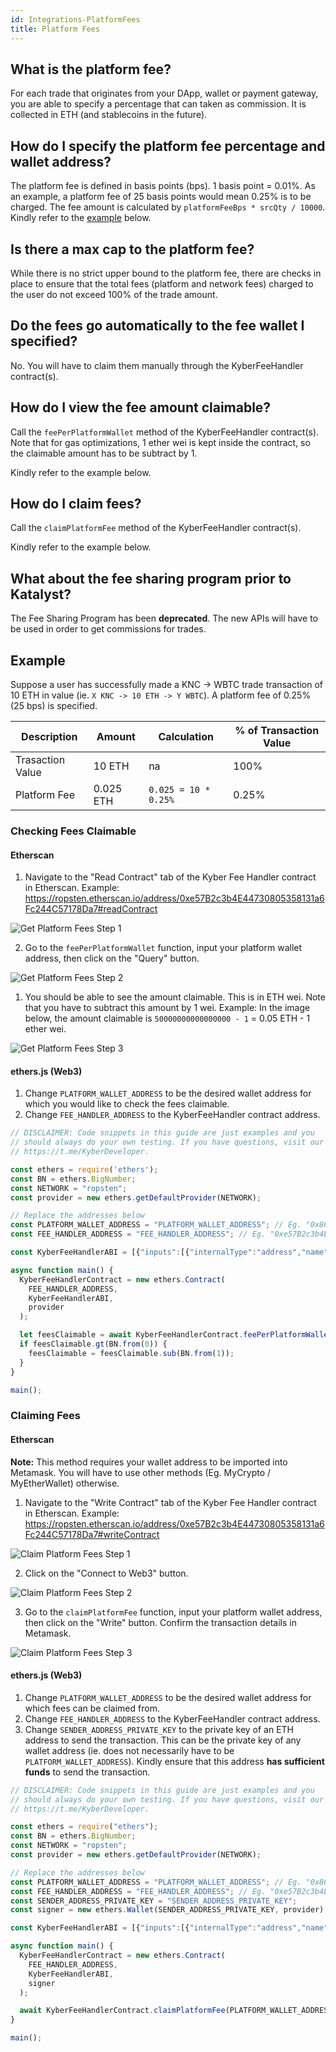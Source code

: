 ```yaml
---
id: Integrations-PlatformFees
title: Platform Fees
---
```

[//]: # (tagline)
## What is the platform fee?

For each trade that originates from your DApp, wallet or payment gateway, you are able to specify a percentage that can taken as commission. It is collected in ETH (and stablecoins in the future).

## How do I specify the platform fee percentage and wallet address?

The platform fee is defined in basis points (bps). 1 basis point = 0.01%. As an example, a platform fee of 25 basis points would mean 0.25% is to be charged. The fee amount is calculated by `platformFeeBps * srcQty / 10000`. Kindly refer to the [example](#example) below. 

## Is there a max cap to the platform fee?

While there is no strict upper bound to the platform fee, there are checks in place to ensure that the total fees (platform and network fees) charged to the user do not exceed 100% of the trade amount.

## Do the fees go automatically to the fee wallet I specified?

No. You will have to claim them manually through the KyberFeeHandler contract(s).

## How do I view the fee amount claimable?

Call the `feePerPlatformWallet` method of the KyberFeeHandler contract(s). Note that for gas optimizations, 1 ether wei is kept inside the contract, so the claimable amount has to be subtract by 1.

Kindly refer to the example below.

## How do I claim fees?

Call the `claimPlatformFee` method of the KyberFeeHandler contract(s).

Kindly refer to the example below.

## What about the fee sharing program prior to Katalyst?
The Fee Sharing Program has been **deprecated**. The new APIs will have to be used in order to get commissions for trades.

## Example

Suppose a user has successfully made a KNC -> WBTC trade transaction of 10 ETH in value (ie. `X KNC -> 10 ETH -> Y WBTC`). A platform fee of 0.25% (25 bps) is specified.

| Description                    | Amount              | Calculation            | % of Transaction Value |
| ------------------------------ | ------------------- | ---------------------- | ---------------------- |
| Trasaction Value               | 10 ETH              | na                     | 100%                   |
| Platform Fee                   | 0.025 ETH           | `0.025 = 10 * 0.25%`   | 0.25%                  |

### Checking Fees Claimable

#### Etherscan

1. Navigate to the "Read Contract" tab of the Kyber Fee Handler contract in Etherscan. Example: https://ropsten.etherscan.io/address/0xe57B2c3b4E44730805358131a6Fc244C57178Da7#readContract

![Get Platform Fees Step 1](/uploads/getFeesClaimable.jpg "Get Platform Fees Step 1")

2. Go to the `feePerPlatformWallet` function, input your platform wallet address, then click on the "Query" button.

![Get Platform Fees Step 2](/uploads/getPlatformFees-1.jpg "Get Platform Fees Step 2")

1. You should be able to see the amount claimable. This is in ETH wei. Note that you have to subtract this amount by 1 wei. Example: In the image below, the amount claimable is `50000000000000000 - 1` = 0.05 ETH - 1 ether wei. 

![Get Platform Fees Step 3](/uploads/getPlatformFees-2.jpg "Get Platform Fees Step 3")

#### ethers.js (Web3)

1. Change `PLATFORM_WALLET_ADDRESS` to be the desired wallet address for which you would like to check the fees claimable.
2. Change `FEE_HANDLER_ADDRESS` to the KyberFeeHandler contract address.

```js
// DISCLAIMER: Code snippets in this guide are just examples and you
// should always do your own testing. If you have questions, visit our
// https://t.me/KyberDeveloper.

const ethers = require('ethers');
const BN = ethers.BigNumber;
const NETWORK = "ropsten";
const provider = new ethers.getDefaultProvider(NETWORK);

// Replace the addresses below
const PLATFORM_WALLET_ADDRESS = "PLATFORM_WALLET_ADDRESS"; // Eg. "0x8640d5a5c11782ea9cc63833843a7b8f8911d568"
const FEE_HANDLER_ADDRESS = "FEE_HANDLER_ADDRESS"; // Eg. "0xe57B2c3b4E44730805358131a6Fc244C57178Da7"

const KyberFeeHandlerABI = [{"inputs":[{"internalType":"address","name":"_daoSetter","type":"address"},{"internalType":"contract IKyberProxy","name":"_kyberProxy","type":"address"},{"internalType":"address","name":"_kyberNetwork","type":"address"},{"internalType":"contract IERC20","name":"_knc","type":"address"},{"internalType":"uint256","name":"_burnBlockInterval","type":"uint256"},{"internalType":"address","name":"_daoOperator","type":"address"}],"stateMutability":"nonpayable","type":"constructor"},{"anonymous":false,"inputs":[{"indexed":false,"internalType":"uint256","name":"rewardBps","type":"uint256"},{"indexed":false,"internalType":"uint256","name":"rebateBps","type":"uint256"},{"indexed":false,"internalType":"uint256","name":"burnBps","type":"uint256"},{"indexed":false,"internalType":"uint256","name":"expiryTimestamp","type":"uint256"},{"indexed":true,"internalType":"uint256","name":"epoch","type":"uint256"}],"name":"BRRUpdated","type":"event"},{"anonymous":false,"inputs":[{"indexed":false,"internalType":"contract ISanityRate","name":"sanityRate","type":"address"},{"indexed":false,"internalType":"uint256","name":"weiToBurn","type":"uint256"}],"name":"BurnConfigSet","type":"event"},{"anonymous":false,"inputs":[{"indexed":false,"internalType":"uint256","name":"amount","type":"uint256"}],"name":"EthReceived","type":"event"},{"anonymous":false,"inputs":[{"indexed":true,"internalType":"contract IERC20","name":"token","type":"address"},{"indexed":true,"internalType":"address","name":"platformWallet","type":"address"},{"indexed":false,"internalType":"uint256","name":"platformFeeWei","type":"uint256"},{"indexed":false,"internalType":"uint256","name":"rewardWei","type":"uint256"},{"indexed":false,"internalType":"uint256","name":"rebateWei","type":"uint256"},{"indexed":false,"internalType":"address[]","name":"rebateWallets","type":"address[]"},{"indexed":false,"internalType":"uint256[]","name":"rebatePercentBpsPerWallet","type":"uint256[]"},{"indexed":false,"internalType":"uint256","name":"burnAmtWei","type":"uint256"}],"name":"FeeDistributed","type":"event"},{"anonymous":false,"inputs":[{"indexed":false,"internalType":"uint256","name":"kncTWei","type":"uint256"},{"indexed":true,"internalType":"contract IERC20","name":"token","type":"address"},{"indexed":false,"internalType":"uint256","name":"amount","type":"uint256"}],"name":"KncBurned","type":"event"},{"anonymous":false,"inputs":[{"indexed":false,"internalType":"contract IKyberDao","name":"kyberDao","type":"address"}],"name":"KyberDaoAddressSet","type":"event"},{"anonymous":false,"inputs":[{"indexed":false,"internalType":"address","name":"kyberNetwork","type":"address"}],"name":"KyberNetworkUpdated","type":"event"},{"anonymous":false,"inputs":[{"indexed":false,"internalType":"contract IKyberProxy","name":"kyberProxy","type":"address"}],"name":"KyberProxyUpdated","type":"event"},{"anonymous":false,"inputs":[{"indexed":true,"internalType":"address","name":"platformWallet","type":"address"},{"indexed":true,"internalType":"contract IERC20","name":"token","type":"address"},{"indexed":false,"internalType":"uint256","name":"amount","type":"uint256"}],"name":"PlatformFeePaid","type":"event"},{"anonymous":false,"inputs":[{"indexed":true,"internalType":"address","name":"rebateWallet","type":"address"},{"indexed":true,"internalType":"contract IERC20","name":"token","type":"address"},{"indexed":false,"internalType":"uint256","name":"amount","type":"uint256"}],"name":"RebatePaid","type":"event"},{"anonymous":false,"inputs":[{"indexed":true,"internalType":"address","name":"staker","type":"address"},{"indexed":true,"internalType":"uint256","name":"epoch","type":"uint256"},{"indexed":true,"internalType":"contract IERC20","name":"token","type":"address"},{"indexed":false,"internalType":"uint256","name":"amount","type":"uint256"}],"name":"RewardPaid","type":"event"},{"anonymous":false,"inputs":[{"indexed":true,"internalType":"uint256","name":"epoch","type":"uint256"},{"indexed":false,"internalType":"uint256","name":"rewardsWei","type":"uint256"}],"name":"RewardsRemovedToBurn","type":"event"},{"inputs":[],"name":"brrAndEpochData","outputs":[{"internalType":"uint64","name":"expiryTimestamp","type":"uint64"},{"internalType":"uint32","name":"epoch","type":"uint32"},{"internalType":"uint16","name":"rewardBps","type":"uint16"},{"internalType":"uint16","name":"rebateBps","type":"uint16"}],"stateMutability":"view","type":"function"},{"inputs":[],"name":"burnBlockInterval","outputs":[{"internalType":"uint256","name":"","type":"uint256"}],"stateMutability":"view","type":"function"},{"inputs":[],"name":"burnKnc","outputs":[{"internalType":"uint256","name":"kncBurnAmount","type":"uint256"}],"stateMutability":"nonpayable","type":"function"},{"inputs":[{"internalType":"address","name":"platformWallet","type":"address"}],"name":"claimPlatformFee","outputs":[{"internalType":"uint256","name":"amountWei","type":"uint256"}],"stateMutability":"nonpayable","type":"function"},{"inputs":[{"internalType":"address","name":"rebateWallet","type":"address"}],"name":"claimReserveRebate","outputs":[{"internalType":"uint256","name":"amountWei","type":"uint256"}],"stateMutability":"nonpayable","type":"function"},{"inputs":[{"internalType":"address","name":"staker","type":"address"},{"internalType":"uint256","name":"epoch","type":"uint256"}],"name":"claimStakerReward","outputs":[{"internalType":"uint256","name":"amountWei","type":"uint256"}],"stateMutability":"nonpayable","type":"function"},{"inputs":[],"name":"daoOperator","outputs":[{"internalType":"address","name":"","type":"address"}],"stateMutability":"view","type":"function"},{"inputs":[],"name":"daoSetter","outputs":[{"internalType":"address","name":"","type":"address"}],"stateMutability":"view","type":"function"},{"inputs":[{"internalType":"address","name":"","type":"address"}],"name":"feePerPlatformWallet","outputs":[{"internalType":"uint256","name":"","type":"uint256"}],"stateMutability":"view","type":"function"},{"inputs":[],"name":"getBRR","outputs":[{"internalType":"uint256","name":"rewardBps","type":"uint256"},{"internalType":"uint256","name":"rebateBps","type":"uint256"},{"internalType":"uint256","name":"epoch","type":"uint256"}],"stateMutability":"nonpayable","type":"function"},{"inputs":[],"name":"getLatestSanityRate","outputs":[{"internalType":"uint256","name":"kncToEthSanityRate","type":"uint256"}],"stateMutability":"view","type":"function"},{"inputs":[],"name":"getSanityRateContracts","outputs":[{"internalType":"contract ISanityRate[]","name":"sanityRates","type":"address[]"}],"stateMutability":"view","type":"function"},{"inputs":[{"internalType":"contract IERC20","name":"token","type":"address"},{"internalType":"address[]","name":"rebateWallets","type":"address[]"},{"internalType":"uint256[]","name":"rebateBpsPerWallet","type":"uint256[]"},{"internalType":"address","name":"platformWallet","type":"address"},{"internalType":"uint256","name":"platformFee","type":"uint256"},{"internalType":"uint256","name":"networkFee","type":"uint256"}],"name":"handleFees","outputs":[],"stateMutability":"payable","type":"function"},{"inputs":[{"internalType":"address","name":"","type":"address"},{"internalType":"uint256","name":"","type":"uint256"}],"name":"hasClaimedReward","outputs":[{"internalType":"bool","name":"","type":"bool"}],"stateMutability":"view","type":"function"},{"inputs":[],"name":"knc","outputs":[{"internalType":"contract IERC20","name":"","type":"address"}],"stateMutability":"view","type":"function"},{"inputs":[],"name":"kyberDao","outputs":[{"internalType":"contract IKyberDao","name":"","type":"address"}],"stateMutability":"view","type":"function"},{"inputs":[],"name":"kyberNetwork","outputs":[{"internalType":"address","name":"","type":"address"}],"stateMutability":"view","type":"function"},{"inputs":[],"name":"kyberProxy","outputs":[{"internalType":"contract IKyberProxy","name":"","type":"address"}],"stateMutability":"view","type":"function"},{"inputs":[],"name":"lastBurnBlock","outputs":[{"internalType":"uint256","name":"","type":"uint256"}],"stateMutability":"view","type":"function"},{"inputs":[{"internalType":"uint256","name":"epoch","type":"uint256"}],"name":"makeEpochRewardBurnable","outputs":[],"stateMutability":"nonpayable","type":"function"},{"inputs":[],"name":"readBRRData","outputs":[{"internalType":"uint256","name":"rewardBps","type":"uint256"},{"internalType":"uint256","name":"rebateBps","type":"uint256"},{"internalType":"uint256","name":"expiryTimestamp","type":"uint256"},{"internalType":"uint256","name":"epoch","type":"uint256"}],"stateMutability":"view","type":"function"},{"inputs":[{"internalType":"address","name":"","type":"address"}],"name":"rebatePerWallet","outputs":[{"internalType":"uint256","name":"","type":"uint256"}],"stateMutability":"view","type":"function"},{"inputs":[{"internalType":"uint256","name":"","type":"uint256"}],"name":"rewardsPaidPerEpoch","outputs":[{"internalType":"uint256","name":"","type":"uint256"}],"stateMutability":"view","type":"function"},{"inputs":[{"internalType":"uint256","name":"","type":"uint256"}],"name":"rewardsPerEpoch","outputs":[{"internalType":"uint256","name":"","type":"uint256"}],"stateMutability":"view","type":"function"},{"inputs":[{"internalType":"contract ISanityRate","name":"_sanityRate","type":"address"},{"internalType":"uint256","name":"_weiToBurn","type":"uint256"}],"name":"setBurnConfigParams","outputs":[],"stateMutability":"nonpayable","type":"function"},{"inputs":[{"internalType":"contract IKyberDao","name":"_kyberDao","type":"address"}],"name":"setDaoContract","outputs":[],"stateMutability":"nonpayable","type":"function"},{"inputs":[{"internalType":"contract IKyberProxy","name":"_newProxy","type":"address"}],"name":"setKyberProxy","outputs":[],"stateMutability":"nonpayable","type":"function"},{"inputs":[{"internalType":"address","name":"_kyberNetwork","type":"address"}],"name":"setNetworkContract","outputs":[],"stateMutability":"nonpayable","type":"function"},{"inputs":[],"name":"totalPayoutBalance","outputs":[{"internalType":"uint256","name":"","type":"uint256"}],"stateMutability":"view","type":"function"},{"inputs":[],"name":"weiToBurn","outputs":[{"internalType":"uint256","name":"","type":"uint256"}],"stateMutability":"view","type":"function"},{"stateMutability":"payable","type":"receive"}];

async function main() {
  KyberFeeHandlerContract = new ethers.Contract(
    FEE_HANDLER_ADDRESS,
    KyberFeeHandlerABI,
    provider
  );

  let feesClaimable = await KyberFeeHandlerContract.feePerPlatformWallet(PLATFORM_WALLET_ADDRESS);
  if feesClaimable.gt(BN.from(0)) {
    feesClaimable = feesClaimable.sub(BN.from(1));
  }
}

main();
```

### Claiming Fees

#### Etherscan

**Note:** This method requires your wallet address to be imported into Metamask. You will have to use other methods (Eg. MyCrypto / MyEtherWallet) otherwise.

1. Navigate to the "Write Contract" tab of the Kyber Fee Handler contract in Etherscan. Example: https://ropsten.etherscan.io/address/0xe57B2c3b4E44730805358131a6Fc244C57178Da7#writeContract

![Claim Platform Fees Step 1](/uploads/claimFees-1.jpg "Claim Platform Fees Step 1")

2. Click on the "Connect to Web3" button.

![Claim Platform Fees Step 2](/uploads/claimFees-2.jpg "Claim Platform Fees Step 2")

3. Go to the `claimPlatformFee` function, input your platform wallet address, then click on the "Write" button. Confirm the transaction details in Metamask.

![Claim Platform Fees Step 3](/uploads/claimPlatformFees.jpg "Claim Platform Fees Step 3")

#### ethers.js (Web3)

1. Change `PLATFORM_WALLET_ADDRESS` to be the desired wallet address for which fees can be claimed from.
2. Change `FEE_HANDLER_ADDRESS` to the KyberFeeHandler contract address.
3. Change `SENDER_ADDRESS_PRIVATE_KEY` to the private key of an ETH address to send the transaction. This can be the private key of any wallet address (ie. does not necessarily have to be `PLATFORM_WALLET_ADDRESS`). Kindly ensure that this address **has sufficient funds** to send the transaction.


```js
// DISCLAIMER: Code snippets in this guide are just examples and you
// should always do your own testing. If you have questions, visit our
// https://t.me/KyberDeveloper.

const ethers = require("ethers");
const BN = ethers.BigNumber;
const NETWORK = "ropsten";
const provider = new ethers.getDefaultProvider(NETWORK);

// Replace the addresses below
const PLATFORM_WALLET_ADDRESS = "PLATFORM_WALLET_ADDRESS"; // Eg. "0x8640d5a5c11782ea9cc63833843a7b8f8911d568"
const FEE_HANDLER_ADDRESS = "FEE_HANDLER_ADDRESS"; // Eg. "0xe57B2c3b4E44730805358131a6Fc244C57178Da7"
const SENDER_ADDRESS_PRIVATE_KEY = "SENDER_ADDRESS_PRIVATE_KEY";
const signer = new ethers.Wallet(SENDER_ADDRESS_PRIVATE_KEY, provider);

const KyberFeeHandlerABI = [{"inputs":[{"internalType":"address","name":"_daoSetter","type":"address"},{"internalType":"contract IKyberProxy","name":"_kyberProxy","type":"address"},{"internalType":"address","name":"_kyberNetwork","type":"address"},{"internalType":"contract IERC20","name":"_knc","type":"address"},{"internalType":"uint256","name":"_burnBlockInterval","type":"uint256"},{"internalType":"address","name":"_daoOperator","type":"address"}],"stateMutability":"nonpayable","type":"constructor"},{"anonymous":false,"inputs":[{"indexed":false,"internalType":"uint256","name":"rewardBps","type":"uint256"},{"indexed":false,"internalType":"uint256","name":"rebateBps","type":"uint256"},{"indexed":false,"internalType":"uint256","name":"burnBps","type":"uint256"},{"indexed":false,"internalType":"uint256","name":"expiryTimestamp","type":"uint256"},{"indexed":true,"internalType":"uint256","name":"epoch","type":"uint256"}],"name":"BRRUpdated","type":"event"},{"anonymous":false,"inputs":[{"indexed":false,"internalType":"contract ISanityRate","name":"sanityRate","type":"address"},{"indexed":false,"internalType":"uint256","name":"weiToBurn","type":"uint256"}],"name":"BurnConfigSet","type":"event"},{"anonymous":false,"inputs":[{"indexed":false,"internalType":"uint256","name":"amount","type":"uint256"}],"name":"EthReceived","type":"event"},{"anonymous":false,"inputs":[{"indexed":true,"internalType":"contract IERC20","name":"token","type":"address"},{"indexed":true,"internalType":"address","name":"platformWallet","type":"address"},{"indexed":false,"internalType":"uint256","name":"platformFeeWei","type":"uint256"},{"indexed":false,"internalType":"uint256","name":"rewardWei","type":"uint256"},{"indexed":false,"internalType":"uint256","name":"rebateWei","type":"uint256"},{"indexed":false,"internalType":"address[]","name":"rebateWallets","type":"address[]"},{"indexed":false,"internalType":"uint256[]","name":"rebatePercentBpsPerWallet","type":"uint256[]"},{"indexed":false,"internalType":"uint256","name":"burnAmtWei","type":"uint256"}],"name":"FeeDistributed","type":"event"},{"anonymous":false,"inputs":[{"indexed":false,"internalType":"uint256","name":"kncTWei","type":"uint256"},{"indexed":true,"internalType":"contract IERC20","name":"token","type":"address"},{"indexed":false,"internalType":"uint256","name":"amount","type":"uint256"}],"name":"KncBurned","type":"event"},{"anonymous":false,"inputs":[{"indexed":false,"internalType":"contract IKyberDao","name":"kyberDao","type":"address"}],"name":"KyberDaoAddressSet","type":"event"},{"anonymous":false,"inputs":[{"indexed":false,"internalType":"address","name":"kyberNetwork","type":"address"}],"name":"KyberNetworkUpdated","type":"event"},{"anonymous":false,"inputs":[{"indexed":false,"internalType":"contract IKyberProxy","name":"kyberProxy","type":"address"}],"name":"KyberProxyUpdated","type":"event"},{"anonymous":false,"inputs":[{"indexed":true,"internalType":"address","name":"platformWallet","type":"address"},{"indexed":true,"internalType":"contract IERC20","name":"token","type":"address"},{"indexed":false,"internalType":"uint256","name":"amount","type":"uint256"}],"name":"PlatformFeePaid","type":"event"},{"anonymous":false,"inputs":[{"indexed":true,"internalType":"address","name":"rebateWallet","type":"address"},{"indexed":true,"internalType":"contract IERC20","name":"token","type":"address"},{"indexed":false,"internalType":"uint256","name":"amount","type":"uint256"}],"name":"RebatePaid","type":"event"},{"anonymous":false,"inputs":[{"indexed":true,"internalType":"address","name":"staker","type":"address"},{"indexed":true,"internalType":"uint256","name":"epoch","type":"uint256"},{"indexed":true,"internalType":"contract IERC20","name":"token","type":"address"},{"indexed":false,"internalType":"uint256","name":"amount","type":"uint256"}],"name":"RewardPaid","type":"event"},{"anonymous":false,"inputs":[{"indexed":true,"internalType":"uint256","name":"epoch","type":"uint256"},{"indexed":false,"internalType":"uint256","name":"rewardsWei","type":"uint256"}],"name":"RewardsRemovedToBurn","type":"event"},{"inputs":[],"name":"brrAndEpochData","outputs":[{"internalType":"uint64","name":"expiryTimestamp","type":"uint64"},{"internalType":"uint32","name":"epoch","type":"uint32"},{"internalType":"uint16","name":"rewardBps","type":"uint16"},{"internalType":"uint16","name":"rebateBps","type":"uint16"}],"stateMutability":"view","type":"function"},{"inputs":[],"name":"burnBlockInterval","outputs":[{"internalType":"uint256","name":"","type":"uint256"}],"stateMutability":"view","type":"function"},{"inputs":[],"name":"burnKnc","outputs":[{"internalType":"uint256","name":"kncBurnAmount","type":"uint256"}],"stateMutability":"nonpayable","type":"function"},{"inputs":[{"internalType":"address","name":"platformWallet","type":"address"}],"name":"claimPlatformFee","outputs":[{"internalType":"uint256","name":"amountWei","type":"uint256"}],"stateMutability":"nonpayable","type":"function"},{"inputs":[{"internalType":"address","name":"rebateWallet","type":"address"}],"name":"claimReserveRebate","outputs":[{"internalType":"uint256","name":"amountWei","type":"uint256"}],"stateMutability":"nonpayable","type":"function"},{"inputs":[{"internalType":"address","name":"staker","type":"address"},{"internalType":"uint256","name":"epoch","type":"uint256"}],"name":"claimStakerReward","outputs":[{"internalType":"uint256","name":"amountWei","type":"uint256"}],"stateMutability":"nonpayable","type":"function"},{"inputs":[],"name":"daoOperator","outputs":[{"internalType":"address","name":"","type":"address"}],"stateMutability":"view","type":"function"},{"inputs":[],"name":"daoSetter","outputs":[{"internalType":"address","name":"","type":"address"}],"stateMutability":"view","type":"function"},{"inputs":[{"internalType":"address","name":"","type":"address"}],"name":"feePerPlatformWallet","outputs":[{"internalType":"uint256","name":"","type":"uint256"}],"stateMutability":"view","type":"function"},{"inputs":[],"name":"getBRR","outputs":[{"internalType":"uint256","name":"rewardBps","type":"uint256"},{"internalType":"uint256","name":"rebateBps","type":"uint256"},{"internalType":"uint256","name":"epoch","type":"uint256"}],"stateMutability":"nonpayable","type":"function"},{"inputs":[],"name":"getLatestSanityRate","outputs":[{"internalType":"uint256","name":"kncToEthSanityRate","type":"uint256"}],"stateMutability":"view","type":"function"},{"inputs":[],"name":"getSanityRateContracts","outputs":[{"internalType":"contract ISanityRate[]","name":"sanityRates","type":"address[]"}],"stateMutability":"view","type":"function"},{"inputs":[{"internalType":"contract IERC20","name":"token","type":"address"},{"internalType":"address[]","name":"rebateWallets","type":"address[]"},{"internalType":"uint256[]","name":"rebateBpsPerWallet","type":"uint256[]"},{"internalType":"address","name":"platformWallet","type":"address"},{"internalType":"uint256","name":"platformFee","type":"uint256"},{"internalType":"uint256","name":"networkFee","type":"uint256"}],"name":"handleFees","outputs":[],"stateMutability":"payable","type":"function"},{"inputs":[{"internalType":"address","name":"","type":"address"},{"internalType":"uint256","name":"","type":"uint256"}],"name":"hasClaimedReward","outputs":[{"internalType":"bool","name":"","type":"bool"}],"stateMutability":"view","type":"function"},{"inputs":[],"name":"knc","outputs":[{"internalType":"contract IERC20","name":"","type":"address"}],"stateMutability":"view","type":"function"},{"inputs":[],"name":"kyberDao","outputs":[{"internalType":"contract IKyberDao","name":"","type":"address"}],"stateMutability":"view","type":"function"},{"inputs":[],"name":"kyberNetwork","outputs":[{"internalType":"address","name":"","type":"address"}],"stateMutability":"view","type":"function"},{"inputs":[],"name":"kyberProxy","outputs":[{"internalType":"contract IKyberProxy","name":"","type":"address"}],"stateMutability":"view","type":"function"},{"inputs":[],"name":"lastBurnBlock","outputs":[{"internalType":"uint256","name":"","type":"uint256"}],"stateMutability":"view","type":"function"},{"inputs":[{"internalType":"uint256","name":"epoch","type":"uint256"}],"name":"makeEpochRewardBurnable","outputs":[],"stateMutability":"nonpayable","type":"function"},{"inputs":[],"name":"readBRRData","outputs":[{"internalType":"uint256","name":"rewardBps","type":"uint256"},{"internalType":"uint256","name":"rebateBps","type":"uint256"},{"internalType":"uint256","name":"expiryTimestamp","type":"uint256"},{"internalType":"uint256","name":"epoch","type":"uint256"}],"stateMutability":"view","type":"function"},{"inputs":[{"internalType":"address","name":"","type":"address"}],"name":"rebatePerWallet","outputs":[{"internalType":"uint256","name":"","type":"uint256"}],"stateMutability":"view","type":"function"},{"inputs":[{"internalType":"uint256","name":"","type":"uint256"}],"name":"rewardsPaidPerEpoch","outputs":[{"internalType":"uint256","name":"","type":"uint256"}],"stateMutability":"view","type":"function"},{"inputs":[{"internalType":"uint256","name":"","type":"uint256"}],"name":"rewardsPerEpoch","outputs":[{"internalType":"uint256","name":"","type":"uint256"}],"stateMutability":"view","type":"function"},{"inputs":[{"internalType":"contract ISanityRate","name":"_sanityRate","type":"address"},{"internalType":"uint256","name":"_weiToBurn","type":"uint256"}],"name":"setBurnConfigParams","outputs":[],"stateMutability":"nonpayable","type":"function"},{"inputs":[{"internalType":"contract IKyberDao","name":"_kyberDao","type":"address"}],"name":"setDaoContract","outputs":[],"stateMutability":"nonpayable","type":"function"},{"inputs":[{"internalType":"contract IKyberProxy","name":"_newProxy","type":"address"}],"name":"setKyberProxy","outputs":[],"stateMutability":"nonpayable","type":"function"},{"inputs":[{"internalType":"address","name":"_kyberNetwork","type":"address"}],"name":"setNetworkContract","outputs":[],"stateMutability":"nonpayable","type":"function"},{"inputs":[],"name":"totalPayoutBalance","outputs":[{"internalType":"uint256","name":"","type":"uint256"}],"stateMutability":"view","type":"function"},{"inputs":[],"name":"weiToBurn","outputs":[{"internalType":"uint256","name":"","type":"uint256"}],"stateMutability":"view","type":"function"},{"stateMutability":"payable","type":"receive"}];

async function main() {
  KyberFeeHandlerContract = new ethers.Contract(
    FEE_HANDLER_ADDRESS,
    KyberFeeHandlerABI,
    signer
  );

  await KyberFeeHandlerContract.claimPlatformFee(PLATFORM_WALLET_ADDRESS);
}

main();
```
